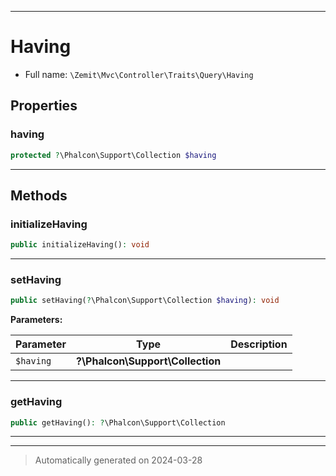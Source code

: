 ***

# Having





* Full name: `\Zemit\Mvc\Controller\Traits\Query\Having`



## Properties


### having



```php
protected ?\Phalcon\Support\Collection $having
```






***

## Methods


### initializeHaving



```php
public initializeHaving(): void
```












***

### setHaving



```php
public setHaving(?\Phalcon\Support\Collection $having): void
```








**Parameters:**

| Parameter | Type | Description |
|-----------|------|-------------|
| `$having` | **?\Phalcon\Support\Collection** |  |





***

### getHaving



```php
public getHaving(): ?\Phalcon\Support\Collection
```












***

***
> Automatically generated on 2024-03-28

